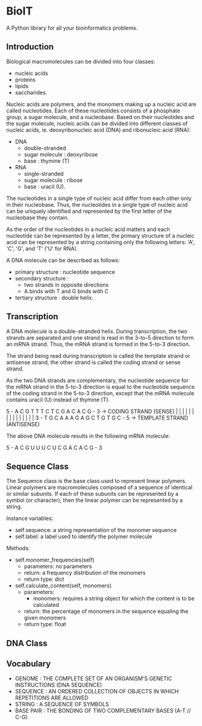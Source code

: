 # BioIT

A Python library for all your bioinformatics problems.

## Introduction

Biological macromolecules can be divided into four classes:

- nucleic acids
- proteins
- lipids
- saccharides.

Nucleic acids are polymers, and the monomers making up a nucleic acid are
called nucleotides. Each of these nucleotides consists of a phosphate
group, a sugar molecule, and a nucleobase. Based on their nucleotides and the
sugar molecule, nucleic acids can be divided into different classes of nucleic
acids, ie. deoxyribonucleic acid (DNA) and ribonucleic acid (RNA):

- DNA
  - double-stranded
  - sugar molecule : deoxyribose
  - base : thymine (T)
- RNA
  - single-stranded
  - sugar molecule : ribose
  - base : uracil (U).

The nucleotides in a single type of nucleic acid differ from each other only in
their nucleobase. Thus, the nucleotides in a single type of nucleic acid can be
uniquely identified and represented by the first letter of the nucleobase they
contain.

As the order of the nucleotides in a nucleic acid matters and each nucleotide
can be represented by a letter, the primary structure of a nucleic acid can be
represented by a string containing only the following letters: 'A', 'C', 'G',
and 'T' ('U' for RNA).

A DNA molecule can be described as follows:

- primary structure : nucleotide sequence
- secondary structure :
  - two strands in opposite directions
  - A binds with T and G binds with C
- tertiary structure : double helix.

## Transcription

A DNA molecule is a double-stranded helix. During transcription, the two
strands are separated and one strand is read in the 3-to-5 direction to form
an mRNA strand. Thus, the mRNA strand is formed in the 5-to-3 direction.

The strand being read during transcription is called the template strand or
antisense strand, the other strand is called the coding strand or sense strand.

As the two DNA strands are complementary, the nucleotide sequence for the mRNA
strand in the 5-to-3 direction is equal to the nucleotide sequence of the
coding strand in the 5-to-3 direction, except that the mRNA molecule contains
uracil (U) instead of thymine (T).

5 - A C G T T T C T C G A C A C G - 3   -> CODING STRAND (SENSE)
    | | | | | | | | | | | | | | |
3 - T G C A A A G A G C T G T G C - 5   -> TEMPLATE STRAND (ANTISENSE)

The above DNA molecule results in the following mRNA molecule:

5 - A C G U U U C U C G A C A C G - 3

## Sequence Class

The Sequence class is the base class used to represent linear polymers. Linear
polymers are macromolecules composed of a sequence of identical or similar
subunits. If each of these subunits can be represented by a symbol (or
character), then the linear polymer can be represented by a string.

Instance variables:

- self.sequence: a string representation of the monomer sequence
- self.label: a label used to identify the polymer molecule

Methods:

- self.monomer_frequencies(self)
  - parameters: no parameters
  - return: a frequency distribution of the monomers
  - return type: dict
- self.calculate_content(self, monomers)
  - parameters:
    - monomers: requires a string object for which the content is to be calculated
  - return: the percentage of monomers in the sequence equaling the given monomers
  - return type: float

## DNA Class



## Vocabulary

- GENOME : THE COMPLETE SET OF AN ORGANISM'S GENETIC INSTRUCTIONS (DNA SEQUENCE)
- SEQUENCE : AN ORDERED COLLECTION OF OBJECTS IN WHICH REPETITIONS ARE ALLOWED
- STRING : A SEQUENCE OF SYMBOLS
- BASE PAIR : THE BONDING OF TWO COMPLEMENTARY BASES (A-T // C-G)
